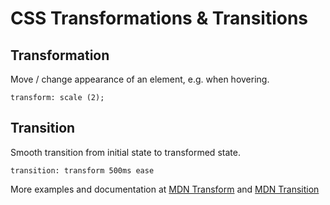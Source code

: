 # CSS Transformations & Transitions

## Transformation

Move / change appearance of an element, e.g. when hovering.

`transform: scale (2);`

## Transition

Smooth transition from initial state to transformed state.

`transition: transform 500ms ease`

More examples and documentation at [MDN Transform](https://developer.mozilla.org/en-US/docs/Web/CSS/transform) and [MDN Transition](https://developer.mozilla.org/en-US/docs/Web/CSS/transition)
